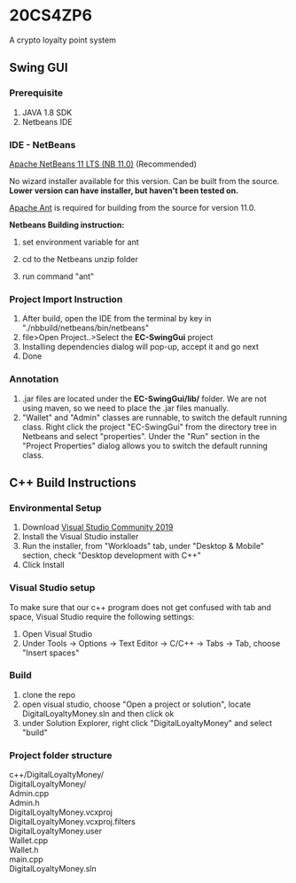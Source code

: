 
# 20CS4ZP6

A crypto loyalty point system

  

## Swing GUI

### Prerequisite
1. JAVA 1.8 SDK
2. Netbeans IDE

### IDE - NetBeans

[Apache NetBeans 11 LTS (NB 11.0)](https://netbeans.apache.org/download/nb110/nb110.html) (Recommended)

No wizard installer available for this version. Can be built from the source. 
**Lower version can have installer, but haven't been tested on.**

[Apache Ant](https://ant.apache.org/bindownload.cgi) is required for building from the source for version 11.0.
  

**Netbeans Building instruction:**

1. set environment variable for ant

2. cd to the Netbeans unzip folder

3. run command "ant"

  

### Project Import Instruction
1. After build, open the IDE from the terminal by key in "./nbbuild/netbeans/bin/netbeans"
2. file>Open Project..>Select the **EC-SwingGui** project
3. Installing dependencies dialog will pop-up, accept it and go next
4. Done
  
  

### Annotation

1. .jar files are located under the **EC-SwingGui/lib/** folder. We are not using maven, so we need to place the .jar files manually.
2. "Wallet" and "Admin" classes are runnable, to switch the default running class. Right click the project "EC-SwingGui" from the directory tree in Netbeans and select "properties". Under the "Run" section in the "Project Properties" dialog allows you to switch the default running class.

## C++ Build Instructions

### Environmental Setup
1. Download [Visual Studio Community 2019](https://visualstudio.microsoft.com/vs/community/)
2. Install the Visual Studio installer
3. Run the installer, from "Workloads" tab, under "Desktop & Mobile" section, check "Desktop development with C++"
4. Click Install

### Visual Studio setup
To make sure that our c++ program does not get confused with tab and space, Visual Studio require the following settings:
1. Open Visual Studio
2. Under Tools -> Options -> Text Editor -> C/C++ -> Tabs -> Tab, choose "Insert spaces"

### Build
1. clone the repo
2. open visual studio, choose "Open a project or solution", locate DigitalLoyaltyMoney.sln and then click ok
3. under Solution Explorer, right click "DigitalLoyaltyMoney" and select "build"

### Project folder structure
c++/DigitalLoyaltyMoney/  
  DigitalLoyaltyMoney/  
    Admin.cpp  
    Admin.h  
    DigitalLoyaltyMoney.vcxproj  
    DigitalLoyaltyMoney.vcxproj.filters  
    DigitalLoyaltyMoney.user  
    Wallet.cpp  
    Wallet.h  
    main.cpp  
  DigitalLoyaltyMoney.sln  